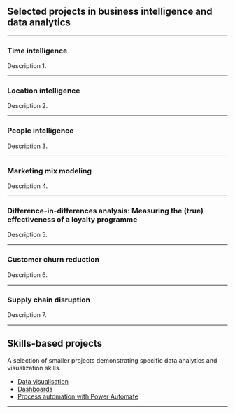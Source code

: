 ## Selected projects in business intelligence and data analytics

---

### Time intelligence

Description 1.

---

### Location intelligence
Description 2.

---

### People intelligence
Description 3.

---

### Marketing mix modeling
Description 4.

---

### Difference-in-differences analysis: Measuring the (true) effectiveness of a loyalty programme
Description 5.

---

### Customer churn reduction
Description 6.

---

### Supply chain disruption
Description 7.

---

## Skills-based projects
A selection of smaller projects demonstrating specific data analytics and visualization skills.

- [Data visualisation](#)
- [Dashboards](#)
- [Process automation with Power Automate](#)

---
